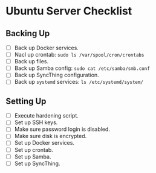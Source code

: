 # Ubuntu Server Checklist

## Backing Up

- [ ] Back up Docker services.
- [ ] Nacl up crontab: `sudo ls /var/spool/cron/crontabs`
- [ ] Back up files.
- [ ] Back up Samba config: `sudo cat /etc/samba/smb.conf`
- [ ] Back up SyncThing configuration.
- [ ] Back up `systemd` services: `ls /etc/systemd/system/`

## Setting Up

- [ ] Execute hardening script.
- [ ] Set up SSH keys.
- [ ] Make sure password login is disabled.
- [ ] Make sure disk is encrypted.
- [ ] Set up Docker services.
- [ ] Set up crontab.
- [ ] Set up Samba.
- [ ] Set up SyncThing.
